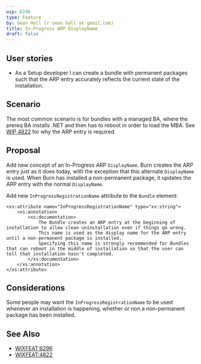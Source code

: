 ```yaml
---
wip: 6296
type: Feature
by: Sean Hall (r sean hall at gmail.com)
title: In-Progress ARP DisplayName
draft: false
---
```


## User stories

* As a Setup developer I can create a bundle with permanent packages such that the ARP entry accurately reflects the current state of the installation.


## Scenario

The most common scenario is for bundles with a managed BA, where the prereq BA installs .NET and then has to reboot in order to load the MBA.
See [WIP 4822](https://wixtoolset.org/development/wips/4822-dont-write-arp-entry/) for why the ARP entry is required.


## Proposal

Add new concept of an In-Progress ARP `DisplayName`. Burn creates the ARP entry just as it does today, with the exception that this alternate `DisplayName` is used. When Burn has installed a non-permanent package, it updates the ARP entry with the normal `DisplayName`.

Add new `InProgressRegistrationName` attribute to the `Bundle` element:

    <xs:attribute name="InProgressRegistrationName" type="xs:string">
        <xs:annotation>
            <xs:documentation>
                The Bundle creates an ARP entry at the beginning of installation to allow clean uninstallation even if things go wrong.
                This name is used as the display name for the ARP entry until a non-permanent package is installed.
                Specifying this name is strongly recommended for Bundles that can reboot in the middle of installation so that the user can tell that installation hasn't completed.
            </xs:documentation>
        </xs:annotation>
    </xs:attribute>


## Considerations

Some people may want the `InProgressRegistrationName` to be used whenever an installation is happening, whether or non a non-permanent package has been installed.


## See Also

* [WIXFEAT:6296](https://github.com/wixtoolset/issues/issues/6296)
* [WIXFEAT:4822](https://github.com/wixtoolset/issues/issues/4822)
